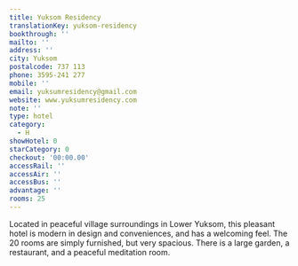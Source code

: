 ```yaml
---
title: Yuksom Residency
translationKey: yuksom-residency
bookthrough: ''
mailto: ''
address: ''
city: Yuksom
postalcode: 737 113
phone: 3595-241 277
mobile: ''
email: yuksumresidency@gmail.com
website: www.yuksumresidency.com
note: ''
type: hotel
category:
  - H
showHotel: 0
starCategory: 0
checkout: '00:00.00'
accessRail: ''
accessAir: ''
accessBus: ''
advantage: ''
rooms: 25
---
```

Located in peaceful village surroundings in Lower Yuksom, this pleasant hotel is modern in design and conveniences, and has a welcoming feel.     The 20 rooms are simply furnished, but very spacious. There is a large garden, a restaurant, and a peaceful meditation room.